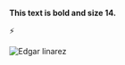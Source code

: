 <p style="font-weight: bold; font-size: 14px;">This text is bold and size 14.</p>

⚡

![Edgar linarez](https://github.com/EL-DesaFull/EL-DesaFull/assets/166575867/1b040a53-d222-49ef-a9f8-ab3f1d551e07)



<!--
**EL-DesaFull/EL-DesaFull** is a ✨ _special_ ✨ repository because its `README.md` (this file) appears on your GitHub profile.

Here are some ideas to get you started:

- 🔭 I’m currently working on ...
- 🌱 I’m currently learning ...
- 👯 I’m looking to collaborate on ...
- 🤔 I’m looking for help with ...
- 💬 Ask me about ...
- 📫 How to reach me: ...
- 😄 Pronouns: ...
-  Fun fact: ...
-->
